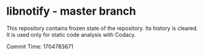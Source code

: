 # libnotify - master branch

This repository contains frozen state of the repository.
Its history is cleared. It is used only for static code
analysis with Codacy.

Commit Time: 1704783671